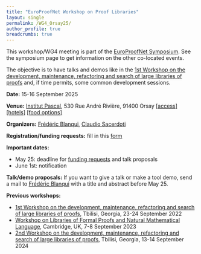 ```yaml
---
title: "EuroProofNet Workshop on Proof Libraries"
layout: single
permalink: /WG4_Orsay25/
author_profile: true
breadcrumbs: true
---
```


This workshop/WG4 meeting is part of the [EuroProofNet Symposium](../Symposium). See the symposium page to get information on the other co-located events.

The objective is to have talks and demos like in the [1st Workshop on the development, maintenance, refactoring and search of large libraries of proofs](../wg4-meeting1) and, if time permits, some common development sessions.

**Date:** 15-16 September 2025

**Venue:** [Institut Pascal](https://www.institut-pascal.universite-paris-saclay.fr/), 530 Rue André Rivière, 91400 Orsay [[access]](access.md) [[hotels]](hotels.md) [[food options]](food.md)

**Organizers:** [Frédéric Blanqui](https://blanqui.gitlabpages.inria.fr/), [Claudio Sacerdoti](http://www.cs.unibo.it/~sacerdot/)

**Registration/funding requests:** fill in this [form](https://forms.gle/JWH48nfBay9uCjhPA)

**Important dates:**
- May 25: deadline for [funding requests](https://forms.gle/JWH48nfBay9uCjhPA) and talk proposals
- June 1st: notification

**Talk/demo proposals:** If you want to give a talk or make a tool demo, send a mail to [Frédéric Blanqui](https://blanqui.gitlabpages.inria.fr/) with a title and abstract before May 25.

**Previous workshops:**
- [1st Workshop on the development, maintenance, refactoring and search of large libraries of proofs](../wg4-meeting1), Tbilisi, Georgia, 23-24 September 2022
- [Workshop on Libraries of Formal Proofs and Natural Mathematical Language](../cambridge-2023), Cambridge, UK, 7-8 September 2023
- [2nd Workshop on the development, maintenance, refactoring and search of large libraries of proofs](../wg4-tbilisi24), Tbilisi, Georgia, 13-14 September 2024
